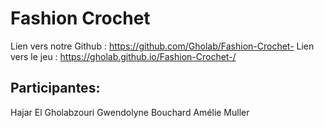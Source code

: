 # Fashion Crochet
Lien vers notre Github : https://github.com/Gholab/Fashion-Crochet-
Lien vers le jeu : https://gholab.github.io/Fashion-Crochet-/

## Participantes:
Hajar El Gholabzouri
Gwendolyne Bouchard
Amélie Muller 
